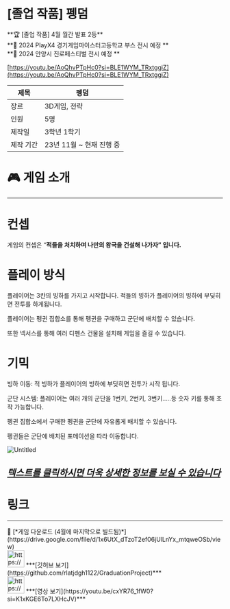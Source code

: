 # [졸업 작품] 펭덤

<aside>
**🏆 [졸업 작품] 4월 월간 발표 2등**

</aside>

<aside>
**🤩 2024 PlayX4 경기게임마이스터고등학교 부스 전시 예정 **

</aside>

<aside>
**🤩 2024 안양시 진로페스티벌 전시 예정 **

</aside>

[https://youtu.be/AoQhvPTpHc0?si=BLE1WYM_TRxtggiZ](https://youtu.be/AoQhvPTpHc0?si=BLE1WYM_TRxtggiZ)

| 제목 | 펭덤 |
| --- | --- |
| 장르 | 3D게임, 전략 |
| 인원 | 5명 |
| 제작일 | 3학년 1학기 |
| 제작 기간 | 23년 11월 ~ 현재 진행 중 |

# 🎮 게임 소개

---

# **컨셉**

게임의 컨셉은 “**적들을 처치하며 나만의 왕국을 건설해 나가자” 입니다.**

# 플레이 방식

플레이어는 3칸의 빙하를 가지고 시작합니다. 
적들의 빙하가 플레이어의 빙하에 부딪히면 전투를 하게됩니다.  

플레이어는 펭귄 집합소를 통해 펭귄을 구매하고 군단에 배치할 수 있습니다.  

또한 넥서스를 통해 여러 디펜스 건물을 설치해 게임을 즐길 수 있습니다.  


# 기믹

빙하 이동: 적 빙하가 플레이어의 빙하에 부딪히면 전투가 시작 됩니다.

군단 시스템: 플레이어는 여러 개의 군단을 1번키, 2번키, 3번키…..등  숫자 키를 통해 조작 가능합니다.  

펭귄 집합소에서 구매한 펭귄을 군단에 자유롭게 배치할 수 있습니다.  

펭귄들은 군단에 배치된 포메이션을 따라 이동합니다.  


![Untitled](%5B%E1%84%8C%E1%85%A9%E1%86%AF%E1%84%8B%E1%85%A5%E1%86%B8%20%E1%84%8C%E1%85%A1%E1%86%A8%E1%84%91%E1%85%AE%E1%86%B7%5D%20%E1%84%91%E1%85%A6%E1%86%BC%E1%84%83%E1%85%A5%E1%86%B7%20eae6533191974467a06a317164729bd5/Untitled.png)

## [***텍스트를 클릭하시면 더욱 상세한 정보를 보실 수 있습니다***](https://www.notion.so/Project-PENGDOM-a1f55978fafa498a8f32bfb3dfc7dc6a?pvs=21)


# 링크

---

<aside>
🔗 [*게임 다운로드 (4월에 마지막으로 빌드됨)*](https://drive.google.com/file/d/1x6UtX_dTzoT2ef06jUlLnYx_mtqweOSb/view)

</aside>

<aside>
<img src="https://noticon-static.tammolo.com/dgggcrkxq/image/upload/v1567128822/noticon/osiivsvhnu4nt8doquo0.png" alt="https://noticon-static.tammolo.com/dgggcrkxq/image/upload/v1567128822/noticon/osiivsvhnu4nt8doquo0.png" width="40px" /> ***[깃허브 보기](https://github.com/rlatjdgh1122/GraduationProject)***

</aside>

<aside>
<img src="https://noticon-static.tammolo.com/dgggcrkxq/image/upload/v1567002882/noticon/ctn6kpoyyaawcggjqmfj.png" alt="https://noticon-static.tammolo.com/dgggcrkxq/image/upload/v1567002882/noticon/ctn6kpoyyaawcggjqmfj.png" width="40px" /> ***[영상 보기](https://youtu.be/cxYR76_1fW0?si=K1xKGE6To7LXHcJV)***

</aside>
